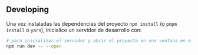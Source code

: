 ## Developing

Una vez instaladas las dependencias del proyecto `npm install` (o `pnpm install` o `yarn`), inicialice un servidor de desarrollo con:

```bash
# para inicializar el servidor y abrir el proyecto en una ventana en el navegador
npm run dev -- --open
```